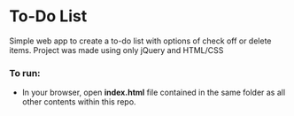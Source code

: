 <h1> To-Do List </h1>

<p> Simple web app to create a to-do list with options of check off or delete items. Project was made using only jQuery and HTML/CSS</p>


<h3> To run: </h3>

<ul>  
<li>In your browser, open <strong>index.html</strong> file contained in the same folder as all other contents within this repo.</li>
</ul>
